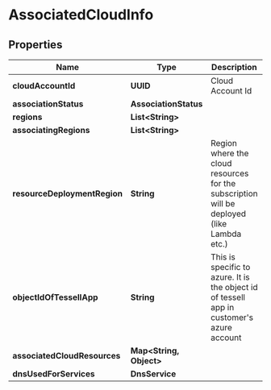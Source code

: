 

# AssociatedCloudInfo


## Properties

Name | Type | Description | Notes
------------ | ------------- | ------------- | -------------
**cloudAccountId** | **UUID** | Cloud Account Id |  [optional]
**associationStatus** | **AssociationStatus** |  |  [optional]
**regions** | **List&lt;String&gt;** |  |  [optional]
**associatingRegions** | **List&lt;String&gt;** |  |  [optional]
**resourceDeploymentRegion** | **String** | Region where the cloud resources for the subscription will be deployed (like Lambda etc.) |  [optional]
**objectIdOfTessellApp** | **String** | This is specific to azure. It is the object id of tessell app in customer&#39;s azure account |  [optional]
**associatedCloudResources** | **Map&lt;String, Object&gt;** |  |  [optional]
**dnsUsedForServices** | **DnsService** |  |  [optional]



